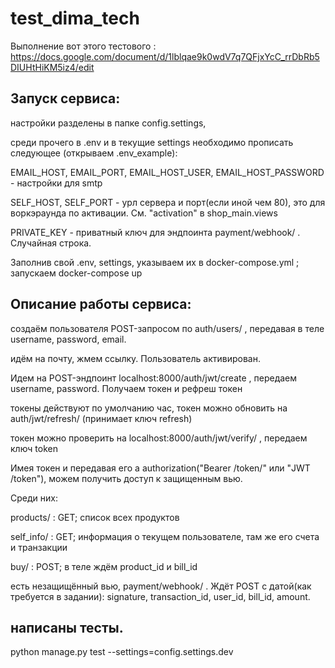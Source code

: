 # test_dima_tech
Выполнение вот этого тестового : https://docs.google.com/document/d/1lblqae9k0wdV7q7QFjxYcC_rrDbRb5DIUHtHiKM5iz4/edit

## Запуск сервиса:

настройки разделены в папке config.settings, 

среди прочего в .env и в текущие settings необходимо прописать следующее (открываем .env_example):

EMAIL_HOST, EMAIL_PORT, EMAIL_HOST_USER, EMAIL_HOST_PASSWORD - настройки для smtp

SELF_HOST, SELF_PORT - урл сервера и порт(если иной чем 80), это для воркэраунда по активации. См. "activation" в shop_main.views

PRIVATE_KEY - приватный ключ для эндпоинта payment/webhook/ . Случайная строка.

Заполнив свой .env, settings, указываем их в docker-compose.yml ; запускаем docker-compose up

## Описание работы сервиса:

создаём пользователя POST-запросом по auth/users/ , передавая в теле username, password, email.

идём на почту, жмем ссылку. Пользователь активирован.

Идем на POST-эндпоинт localhost:8000/auth/jwt/create , передаем username, password. Получаем токен и рефреш токен

токены действуют по умолчанию час, токен можно обновить на auth/jwt/refresh/ (принимает ключ refresh)

токен можно проверить на localhost:8000/auth/jwt/verify/ , передаем ключ token

Имея токен и передавая его а authorization("Bearer /token/" или "JWT /token"), можем получить доступ к защищенным вью.

Среди них:

products/ : GET; список всех продуктов

self_info/ : GET; информация о текущем пользователе, там же его счета и транзакции

buy/ : POST; в теле ждём product_id и bill_id

есть незащищённый вью, payment/webhook/ . Ждёт POST с датой(как требуется в задании):
signature, transaction_id, user_id, bill_id, amount.


## написаны тесты.

python manage.py test --settings=config.settings.dev

